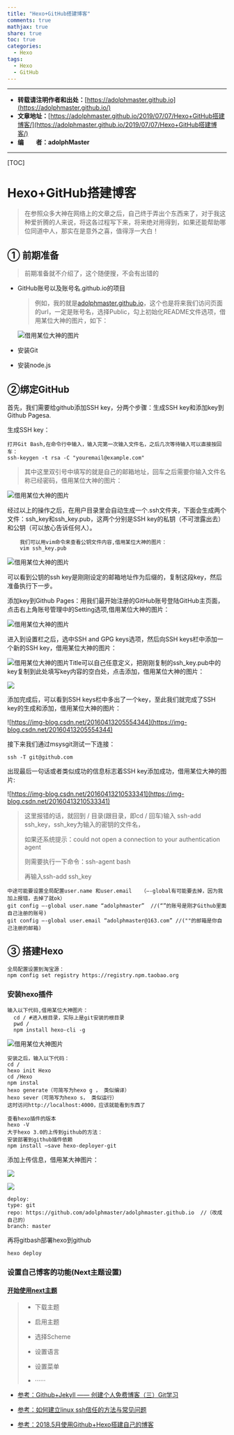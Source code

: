 ```yaml
---
title: "Hexo+GitHub搭建博客"
comments: true
mathjax: true
share: true
toc: true
categories:
  - Hexo
tags:
  - Hexo
  - GitHub
---
```

----------

- **转载请注明作者和出处：**[https://adolphmaster.github.io](https://adolphmaster.github.io/)
- **文章地址：**[https://adolphmaster.github.io/2019/07/07/Hexo+GitHub搭建博客/](https://adolphmaster.github.io/2019/07/07/Hexo+GitHub搭建博客/)
- **编&emsp;&emsp;者：adolphMaster**

----------
[TOC]

# Hexo+GitHub搭建博客

> 在参照众多大神在网络上的文章之后，自己终于弄出个东西来了，对于我这种爱折腾的人来说，将这各过程写下来，将来绝对用得到，如果还能帮助哪位同道中人，那实在是意外之喜，值得浮一大白！

## ① 前期准备

> 前期准备就不介绍了，这个随便搜，不会有出错的

* GitHub账号以及账号名.github.io的项目

  > 例如，我的就是[adolphmaster.github.io](https://github.com/adolphmaster/adolphmaster.github.io)，这个也是将来我们访问页面的url，一定是账号名，选择Public，勾上初始化README文件选项，借用某位大神的图片，如下：

  ![借用某位大神的图片](https://img-blog.csdn.net/20160415123510901)

* 安装Git

* 安装node.js

## ②绑定GitHub

首先，我们需要给github添加SSH key，分两个步骤：生成SSH key和添加key到Github Pagesa.

生成SSH key：

```shell
打开Git Bash,在命令行中输入，输入完第一次输入文件名，之后几次等待输入可以直接按回车：
ssh-keygen -t rsa -C "youremail@example.com"
```
> 其中这里双引号中填写的就是自己的邮箱地址，回车之后需要你输入文件名称已经密码，借用某位大神的图片：

![借用某位大神的图片](https://img-blog.csdn.net/20160413195524856?watermark/2/text/aHR0cDovL2Jsb2cuY3Nkbi5uZXQv/font/5a6L5L2T/fontsize/400/fill/I0JBQkFCMA==/dissolve/70/gravity/Center)

经过以上的操作之后，在用户目录里会自动生成一个.ssh文件夹，下面会生成两个文件：ssh_key和ssh_key.pub，这两个分别是SSH key的私钥（不可泄露出去）和公钥（可以放心告诉任何人）。

```shell
    我们可以用vim命令来查看公钥文件内容,借用某位大神的图片：
    vim ssh_key.pub
```

![借用某位大神的图片](https://img-blog.csdn.net/20160413204824019)
        

可以看到公钥的ssh key是刚刚设定的邮箱地址作为后缀的，复制这段key，然后准备执行下一步。

添加key到Github Pages：用我们最开始注册的GitHub账号登陆GitHub主页面，点击右上角账号管理中的Setting选项,借用某位大神的图片：

![借用某位大神的图片](https://img-blog.csdn.net/20160413205103837)

进入到设置栏之后，选中SSH and GPG keys选项，然后向SSH keys栏中添加一个新的SSH key，借用某位大神的图片：

![借用某位大神的图片](https://img-blog.csdn.net/20160413205418811)Title可以自己任意定义，把刚刚复制的ssh_key.pub中的key复制到此处填写key内容的空白处，点击添加，借用某位大神的图片：

![](https://img-blog.csdn.net/20160413205611485)

添加完成后，可以看到SSH keys栏中多出了一个key，至此我们就完成了SSH key的生成和添加，借用某位大神的图片：

![https://img-blog.csdn.net/20160413205554344](https://img-blog.csdn.net/20160413205554344)

接下来我们通过msysgit测试一下连接：
```shell
ssh -T git@github.com  
```

出现最后一句话或者类似成功的信息标志着SSH key添加成功，借用某位大神的图片:

![https://img-blog.csdn.net/20160413210533341](https://img-blog.csdn.net/20160413210533341)

> 这里报错的话，就回到 / 目录(跟目录，即cd / 回车)输入 ssh-add ssh_key，ssh_key为输入的密钥的文件名，  
>
> 如果还系统提示：could not open a connection to your authentication agent
>
> 则需要执行一下命令：ssh-agent bash  
>
> 再输入ssh-add ssh_key

```shell
中途可能要设置全局配置user.name 和user.email   （–-global有可能要去掉，因为我加上报错，去掉了就ok）
git config –-global user.name “adolphmaster”  //(“”的账号是刚才Github里面自己注册的账号) 
git config –-global user.email “adolphmaster@163.com” //(""的邮箱是你自己注册的邮箱)

```



## ③ 搭建Hexo

```shell
全局配置设置到淘宝源：
npm config set registry https://registry.npm.taobao.org
```

### 安装hexo插件

```shell
输入以下代码,借用某位大神图片：
  cd / #进入根目录，实际上是git安装的根目录 
  pwd /
  npm install hexo-cli -g
```

![借用某位大神图片](https://img-blog.csdn.net/20180515115328728?watermark/2/text/aHR0cHM6Ly9ibG9nLmNzZG4ubmV0L3dlaXhpbl8zOTg3OTE3OA==/font/5a6L5L2T/fontsize/400/fill/I0JBQkFCMA==/dissolve/70)

```shell
安装之后，输入以下代码：
cd / 
hexo init Hexo 
cd /Hexo 
npm instal 
hexo generate（可简写为hexo g ， 类似编译） 
hexo sever（可简写为hexo s， 类似运行）
这时访问http://localhost:4000，应该就能看到东西了

查看hexo插件的版本
hexo -V
大于hexo 3.0的上传到github的方法： 
安装部署到github插件依赖
npm install –save hexo-deployer-git
```

添加上传信息，借用某大神图片：

![](https://img-blog.csdn.net/20180515151502825)

![](https://img-blog.csdn.net/2018051512195954)

```shell
deploy: 
type: git 
repo: https://github.com/adolphmaster/adolphmaster.github.io  //（改成自己的） 
branch: master
```

再将gitbash部署hexo到github

```shell
hexo deploy
```

### 设置自己博客的功能(Next主题设置)

#### [开始使用next主题](http://theme-next.iissnan.com/getting-started.html)

> * 下载主题
>
> * 启用主题
>
> * 选择Scheme
>
> * 设置语言
> * 设置菜单
> * ······





* [参考：Github+Jekyll —— 创建个人免费博客（三）Git学习](https://blog.csdn.net/linshuhe1/article/details/51146184)

* [参考：如何建立linux ssh信任的方法与常见问题](https://zhidao.baidu.com/question/712206549106448205.html)

* [参考：2018.5月使用Github+Hexo搭建自己的博客](https://blog.csdn.net/weixin_39879178/article/details/80319392)